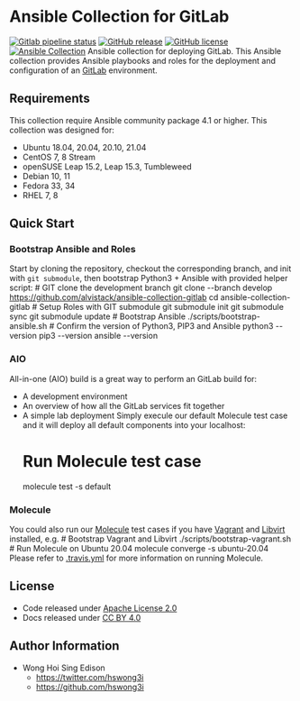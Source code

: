 # Ansible Collection for GitLab

[![Gitlab pipeline status](https://img.shields.io/gitlab/pipeline/alvistack/ansible-collection-gitlab/master)](https://gitlab.com/alvistack/ansible-collection-gitlab/-/pipelines)
[![GitHub release](https://img.shields.io/github/release/alvistack/ansible-collection-gitlab.svg)](https://github.com/alvistack/ansible-collection-gitlab/releases)
[![GitHub license](https://img.shields.io/github/license/alvistack/ansible-collection-gitlab.svg)](https://github.com/alvistack/ansible-collection-gitlab/blob/master/LICENSE)
[![Ansible Collection](https://img.shields.io/badge/galaxy-alvistack.gitlab-blue.svg)](https://galaxy.ansible.com/alvistack/gitlab)
Ansible collection for deploying GitLab.
This Ansible collection provides Ansible playbooks and roles for the deployment and configuration of an [GitLab](https://www.gitlab.org/) environment.

## Requirements

This collection require Ansible community package 4.1 or higher.
This collection was designed for:

  - Ubuntu 18.04, 20.04, 20.10, 21.04
  - CentOS 7, 8 Stream
  - openSUSE Leap 15.2, Leap 15.3, Tumbleweed
  - Debian 10, 11
  - Fedora 33, 34
  - RHEL 7, 8

## Quick Start

### Bootstrap Ansible and Roles

Start by cloning the repository, checkout the corresponding branch, and init with `git submodule`, then bootstrap Python3 + Ansible with provided helper script:
\# GIT clone the development branch
git clone --branch develop <https://github.com/alvistack/ansible-collection-gitlab>
cd ansible-collection-gitlab
\# Setup Roles with GIT submodule
git submodule init
git submodule sync
git submodule update
\# Bootstrap Ansible
./scripts/bootstrap-ansible.sh
\# Confirm the version of Python3, PIP3 and Ansible
python3 --version
pip3 --version
ansible --version

### AIO

All-in-one (AIO) build is a great way to perform an GitLab build for:

  - A development environment
  - An overview of how all the GitLab services fit together
  - A simple lab deployment
    Simply execule our default Molecule test case and it will deploy all default components into your localhost:
    # Run Molecule test case
    molecule test -s default

### Molecule

You could also run our [Molecule](https://molecule.readthedocs.io/en/stable/) test cases if you have [Vagrant](https://www.vagrantup.com/) and [Libvirt](https://libvirt.org/) installed, e.g.
\# Bootstrap Vagrant and Libvirt
./scripts/bootstrap-vagrant.sh
\# Run Molecule on Ubuntu 20.04
molecule converge -s ubuntu-20.04
Please refer to [.travis.yml](.travis.yml) for more information on running Molecule.

## License

  - Code released under [Apache License 2.0](LICENSE)
  - Docs released under [CC BY 4.0](http://creativecommons.org/licenses/by/4.0/)

## Author Information

  - Wong Hoi Sing Edison
      - <https://twitter.com/hswong3i>
      - <https://github.com/hswong3i>
